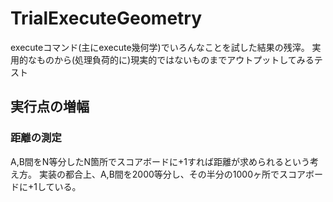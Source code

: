 # TrialExecuteGeometry
executeコマンド(主にexecute幾何学)でいろんなことを試した結果の残滓。
実用的なものから(処理負荷的に)現実的ではないものまでアウトプットしてみるテスト

## 実行点の増幅
### 距離の測定
A,B間をN等分したN箇所でスコアボードに+1すれば距離が求められるという考え方。
実装の都合上、A,B間を2000等分し、その半分の1000ヶ所でスコアボードに+1している。